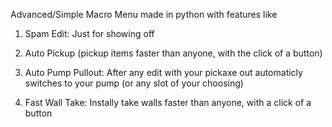 Advanced/Simple Macro Menu made in python with features like

1. Spam Edit: Just for showing off

2. Auto Pickup (pickup items faster than anyone, with the click of a button)

3. Auto Pump Pullout: After any edit with your pickaxe out automaticly switches to your pump (or any slot of your choosing)

4. Fast Wall Take: Instally take walls faster than anyone, with a click of a button
